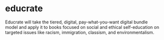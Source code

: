 # educrate

Educrate will take the tiered, digital, pay-what-you-want digital bundle model and apply it to books focused on social and ethical self-education on targeted issues like racism, immigration, classism, and environmentalism.
